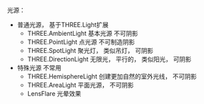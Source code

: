 光源：
- 普通光源， 基于THREE.Light扩展
    - THREE.AmbientLight  基本光源 不可阴影
    - THREE.PointLight 点光源 不可制造阴影
    - THREE.SpotLight 聚光灯， 类似吊灯， 可阴影
    - THREE.DirectionLight   无限光， 平行的， 类似阳光， 可阴影
- 特殊光源  不常用
    - THREE.HemisphereLight  创建更加自然的室外光线， 不可阴影
    - THREE.AreaLight 平面光源， 不可阴影
    - LensFlare 光晕效果


